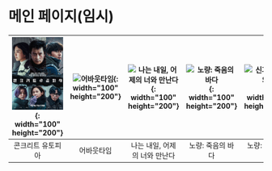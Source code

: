 # 메인 페이지(임시)

|![콘크리트 유토피아](src/콘크리트.webp){: width="100" height="200"}|![어바웃타임](https://i.namu.wiki/i/fBt_IWG9AADxLWh-QjXKZR_PsD-IpY1EhD50Sg4UhbkPTVcMUaIPz-soaZlh1BUyYgavsEHqqmfZIV7-unONBw.webp){: width="100" height="200"}|![나는 내일, 어제의 너와 만난다](https://i.namu.wiki/i/GZPda-0b0Cb-4jxFo8Y0Rp-jkd0Ti02bgaRk_Gdim8Eyh9pxtfy0YsBC2a9p0o1IvREsPKQ-IVEk7R2HkQojYw.webp){: width="100" height="200"}|![노량: 죽음의 바다](https://i.namu.wiki/i/hH9glgx5SvCd85X2KvGOwJ9zl0bdorVUwLw4S2lprbItV2qYiphUC84bcks5HY3YcnitO4oQWwZxVAGucmJHIw.webp){: width="100" height="200"}|![신과함께: 죄와 벌](https://i.namu.wiki/i/q04OiJfNazupCjGmgO9PGYxKTnvqzTYoWvUicjeGf3s3opa9N7xNW_XOn7g9onwXBMwJlxscRSoFBMz8j-H4Aw.webp){: width="100" height="200"}|  
|:---:|:---:|:---:|:---:|:---:|  
|콘크리트 유토피아|어바웃타임|나는 내일, 어제의 너와 만난다|노량: 죽음의 바다|노량: 죽음의 바다|  
